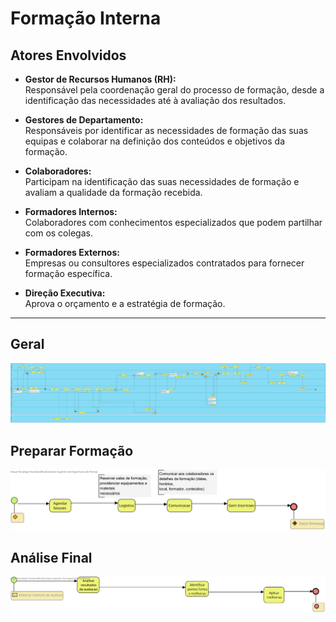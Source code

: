 # Formação Interna

## Atores Envolvidos

- **Gestor de Recursos Humanos (RH):**  
  Responsável pela coordenação geral do processo de formação, desde a identificação das necessidades até à avaliação dos resultados.

- **Gestores de Departamento:**  
  Responsáveis por identificar as necessidades de formação das suas equipas e colaborar na definição dos conteúdos e objetivos da formação.

- **Colaboradores:**  
  Participam na identificação das suas necessidades de formação e avaliam a qualidade da formação recebida.

- **Formadores Internos:**  
  Colaboradores com conhecimentos especializados que podem partilhar com os colegas.

- **Formadores Externos:**  
  Empresas ou consultores especializados contratados para fornecer formação específica.

- **Direção Executiva:**  
  Aprova o orçamento e a estratégia de formação.

---

## Geral

![Geral](formacaoInterna/formacaoInterna.svg)

## Preparar Formação

![Preparar Formação](formacaoInterna/prepararFormacao.svg)

## Análise Final

![Análise Final](formacaoInterna/AnaliseFinal.svg)
